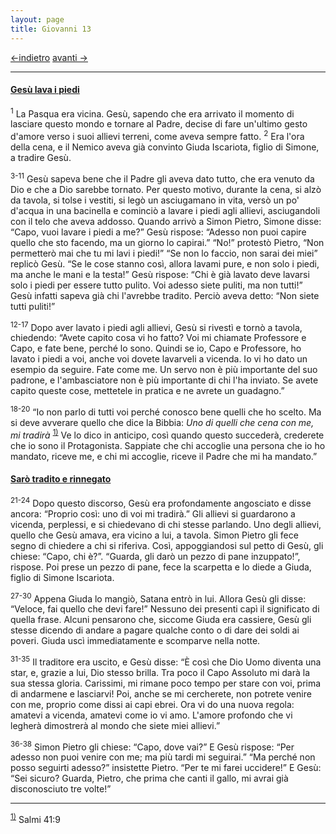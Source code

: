 ```yaml
---
layout: page
title: Giovanni 13
---
```

[<-indietro](gv12.html) [avanti ->](gv14.html)

--------------------------------
#### <a href="" id="gesu_lava_i_piedi">Gesù lava i piedi</a>

<sup>1</sup> La Pasqua era vicina. Gesù, sapendo che era arrivato il momento di lasciare questo mondo e tornare al Padre, decise di fare un'ultimo gesto d'amore verso i suoi allievi terreni, come aveva sempre fatto. <sup>2</sup> Era l'ora della cena, e il Nemico aveva già convinto Giuda Iscariota, figlio di Simone, a tradire Gesù.

<sup>3-11</sup> Gesù sapeva bene che il Padre gli aveva dato tutto, che era venuto da Dio e che a Dio sarebbe tornato. Per questo motivo, durante la cena, si alzò da tavola, si tolse i vestiti, si legò un asciugamano in vita, versò un po' d'acqua in una bacinella e cominciò a lavare i piedi agli allievi, asciugandoli con il telo che aveva addosso. Quando arrivò a Simon Pietro, Simone disse: “Capo, vuoi lavare i piedi a me?” Gesù rispose: “Adesso non puoi capire quello che sto facendo, ma un giorno lo capirai.” “No!” protestò Pietro, “Non permetterò mai che tu mi lavi i piedi!” “Se non lo faccio, non sarai dei miei” replicò Gesù. “Se le cose stanno così, allora lavami pure, e non solo i piedi, ma anche le mani e la testa!” Gesù rispose: “Chi è già lavato deve lavarsi solo i piedi per essere tutto pulito. Voi adesso siete puliti, ma non tutti!” Gesù infatti sapeva già chi l'avrebbe tradito. Perciò aveva detto: “Non siete tutti puliti!”

<sup>12-17</sup> Dopo aver lavato i piedi agli allievi, Gesù si rivestì e tornò a tavola, chiedendo: “Avete capito cosa vi ho fatto? Voi mi chiamate Professore e Capo, e fate bene, perché lo sono. Quindi se io, Capo e Professore, ho lavato i piedi a voi, anche voi dovete lavarveli a vicenda. Io vi ho dato un esempio da seguire. Fate come me. Un servo non è più importante del suo padrone, e l'ambasciatore non è più importante di chi l'ha inviato. Se avete capito queste cose, mettetele in pratica e ne avrete un guadagno.”

<sup>18-20</sup> “Io non parlo di tutti voi perché conosco bene quelli che ho scelto. Ma si deve avverare quello che dice la Bibbia: *Uno di quelli che cena con me, mi tradirà* <sup><a href="#fn__1" id="fnt__1" class="fn_top">1)</a></sup> Ve lo dico in anticipo, così quando questo succederà, crederete che io sono il Protagonista. Sappiate che chi accoglie una persona che io ho mandato, riceve me, e chi mi accoglie, riceve il Padre che mi ha mandato.”

#### <a href="" id="saro_tradito_e_rinnegato">Sarò tradito e rinnegato</a>

<sup>21-24</sup> Dopo questo discorso, Gesù era profondamente angosciato e disse ancora: “Proprio così: uno di voi mi tradirà.” Gli allievi si guardarono a vicenda, perplessi, e si chiedevano di chi stesse parlando. Uno degli allievi, quello che Gesù amava, era vicino a lui, a tavola. Simon Pietro gli fece segno di chiedere a chi si riferiva. Così, appoggiandosi sul petto di Gesù, gli chiese: “Capo, chi è?”. “Guarda, gli darò un pezzo di pane inzuppato!”, rispose. Poi prese un pezzo di pane, fece la scarpetta e lo diede a Giuda, figlio di Simone Iscariota.

<sup>27-30</sup> Appena Giuda lo mangiò, Satana entrò in lui. Allora Gesù gli disse: “Veloce, fai quello che devi fare!” Nessuno dei presenti capì il significato di quella frase. Alcuni pensarono che, siccome Giuda era cassiere, Gesù gli stesse dicendo di andare a pagare qualche conto o di dare dei soldi ai poveri. Giuda uscì immediatamente e scomparve nella notte.

<sup>31-35</sup> Il traditore era uscito, e Gesù disse: “È così che Dio Uomo diventa una star, e, grazie a lui, Dio stesso brilla. Tra poco il Capo Assoluto mi darà la sua stessa gloria. Carissimi, mi rimane poco tempo per stare con voi, prima di andarmene e lasciarvi! Poi, anche se mi cercherete, non potrete venire con me, proprio come dissi ai capi ebrei. Ora vi do una nuova regola: amatevi a vicenda, amatevi come io vi amo. L'amore profondo che vi legherà dimostrerà al mondo che siete miei allievi.”

<sup>36-38</sup> Simon Pietro gli chiese: “Capo, dove vai?” E Gesù rispose: “Per adesso non puoi venire con me; ma più tardi mi seguirai.” “Ma perché non posso seguirti adesso?” insistette Pietro. “Per te mi farei uccidere!” E Gesù: “Sei sicuro? Guarda, Pietro, che prima che canti il gallo, mi avrai già disconosciuto tre volte!”

--------------------------------
<sup><a href="#fnt__1" id="fn__1" class="fn_bot">1)</a></sup>
Salmi 41:9


